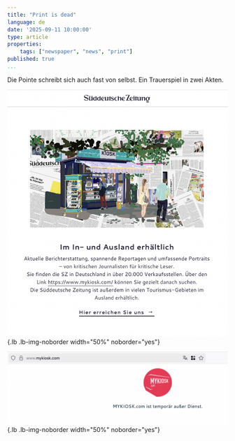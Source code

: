 ```yaml
---
title: "Print is dead"
language: de
date: '2025-09-11 10:00:00'
type: article
properties:
    tags: ["newspaper", "news", "print"]
published: true
...
```

Die Pointe schreibt sich auch fast von selbst. Ein Trauerspiel in zwei Akten.

![SZ Kiosk Finder](sz-kiosk-finder.png){.lb .lb-img-noborder width="50%" noborder="yes"}

![https://www.mykiosk.com/ außer Dienst](mykiosk-out-of-order.png){.lb .lb-img-noborder width="50%" noborder="yes"}
